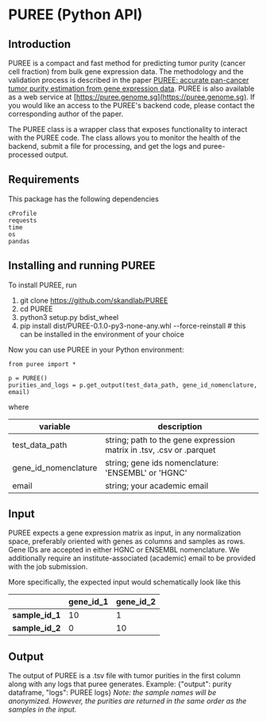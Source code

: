 # PUREE (Python API)

## Introduction
PUREE is a compact and fast method for predicting tumor purity (cancer cell fraction) from bulk gene expression data. The methodology and the validation process is described in the paper [PUREE: accurate pan-cancer tumor purity estimation from gene expression data](https://doi.org/10.1038/s42003-023-04764-8). PUREE is also available as a web service at [https://puree.genome.sg](https://puree.genome.sg). If you would like an access to the PUREE's backend code, please contact the corresponding author of the paper.

The PUREE class is a wrapper class that exposes functionality to interact with the PUREE code. The class allows you to monitor the health of the backend, submit a file for processing, and get the logs and puree-processed output.

## Requirements
This package has the following dependencies

```
cProfile
requests
time
os
pandas
```



## Installing and running PUREE
To install PUREE, run

1. git clone https://github.com/skandlab/PUREE
2. cd PUREE
3. python3 setup.py bdist_wheel
4. pip install dist/PUREE-0.1.0-py3-none-any.whl --force-reinstall # this can be installed in the environment of your choice

Now you can use PUREE in your Python environment:

```
from puree import *

p = PUREE()
purities_and_logs = p.get_output(test_data_path, gene_id_nomenclature, email)
```
where

| variable             | description                                                  |
| -------------------- | ------------------------------------------------------------ |
| test_data_path       | string; path to the gene expression matrix in .tsv, .csv or .parquet |
| gene_id_nomenclature | string; gene ids nomenclature: 'ENSEMBL' or 'HGNC'           |
| email                | string; your academic email                                  |



## Input

PUREE expects a gene expression matrix as input, in any normalization space, preferably oriented with genes as columns and samples as rows. Gene IDs are accepted in either HGNC or ENSEMBL nomenclature. We additionally require an institute-associated (academic) email to be provided with the job submission.

More specifically, the expected input would schematically look like this

|                 | gene_id_1 | gene_id_2 |
| --------------- | --------- | --------- |
| **sample_id_1** | 10        | 1         |
| **sample_id_2** | 0         | 10        |



## Output
The output of PUREE is a .tsv file with tumor purities in the first column along with any logs that puree generates.
Example:
{"output": purity dataframe, "logs": PUREE logs}
_Note: the sample names will be anonymized. However, the purities are returned in the same order as the samples in the input._

